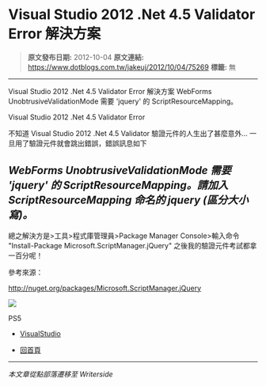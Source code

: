 # Visual Studio 2012 .Net 4.5 Validator Error 解決方案

> **原文發布日期:** 2012-10-04
> **原文連結:** https://www.dotblogs.com.tw/jakeuj/2012/10/04/75269
> **標籤:** 無

---

Visual Studio 2012 .Net 4.5 Validator Error 解決方案
WebForms UnobtrusiveValidationMode 需要 'jquery' 的 ScriptResourceMapping。

Visual Studio 2012 .Net 4.5 Validator Error

不知道 Visual Studio 2012 .Net 4.5 Validator 驗證元件的人生出了甚麼意外...
一旦用了驗證元件就會跳出錯誤，錯誤訊息如下

## *WebForms UnobtrusiveValidationMode 需要 'jquery' 的 ScriptResourceMapping。請加入 ScriptResourceMapping 命名的 jquery (區分大小寫)。*

總之解決方是>工具>程式庫管理員>Package Manager Console>輸入命令
"Install-Package Microsoft.ScriptManager.jQuery"
之後我的驗證元件考試都拿一百分呢！

參考來源：

<http://nuget.org/packages/Microsoft.ScriptManager.jQuery>

![](https://card.psnprofiles.com/1/jakeuj.png)

PS5

* [VisualStudio](/jakeuj/Tags?qq=VisualStudio)

* [回首頁](/jakeuj)

---

*本文章從點部落遷移至 Writerside*
